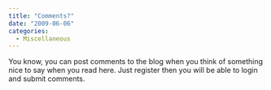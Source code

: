 ```yaml
---
title: "Comments?"
date: "2009-06-06"
categories: 
  - Miscellaneous
---
```


You know, you can post comments to the blog when you think of something nice to say when you read here. Just register then you will be able to login and submit comments.

